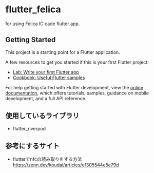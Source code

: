 # flutter_felica

for using Felica IC cade flutter app.

## Getting Started

This project is a starting point for a Flutter application.

A few resources to get you started if this is your first Flutter project:

- [Lab: Write your first Flutter app](https://docs.flutter.dev/get-started/codelab)
- [Cookbook: Useful Flutter samples](https://docs.flutter.dev/cookbook)

For help getting started with Flutter development, view the
[online documentation](https://docs.flutter.dev/), which offers tutorials,
samples, guidance on mobile development, and a full API reference.

## 使用しているライブラリ
* flutter_riverpod

## 参考にするサイト
* flutterでnfcの読み取りをする方法 https://zenn.dev/koudai/articles/ef305544e5e79d